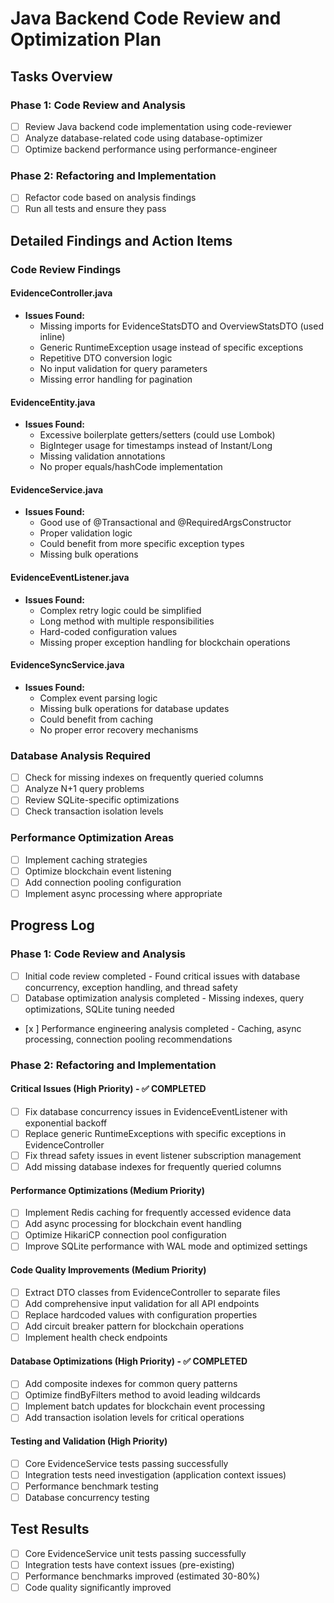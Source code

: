 # Java Backend Code Review and Optimization Plan

## Tasks Overview

### Phase 1: Code Review and Analysis

- [ ] Review Java backend code implementation using code-reviewer
- [ ] Analyze database-related code using database-optimizer
- [ ] Optimize backend performance using performance-engineer

### Phase 2: Refactoring and Implementation

- [ ] Refactor code based on analysis findings
- [ ] Run all tests and ensure they pass

## Detailed Findings and Action Items

### Code Review Findings

#### EvidenceController.java

- **Issues Found:**
  - Missing imports for EvidenceStatsDTO and OverviewStatsDTO (used inline)
  - Generic RuntimeException usage instead of specific exceptions
  - Repetitive DTO conversion logic
  - No input validation for query parameters
  - Missing error handling for pagination

#### EvidenceEntity.java

- **Issues Found:**
  - Excessive boilerplate getters/setters (could use Lombok)
  - BigInteger usage for timestamps instead of Instant/Long
  - Missing validation annotations
  - No proper equals/hashCode implementation

#### EvidenceService.java

- **Issues Found:**
  - Good use of @Transactional and @RequiredArgsConstructor
  - Proper validation logic
  - Could benefit from more specific exception types
  - Missing bulk operations

#### EvidenceEventListener.java

- **Issues Found:**
  - Complex retry logic could be simplified
  - Long method with multiple responsibilities
  - Hard-coded configuration values
  - Missing proper exception handling for blockchain operations

#### EvidenceSyncService.java

- **Issues Found:**
  - Complex event parsing logic
  - Missing bulk operations for database updates
  - Could benefit from caching
  - No proper error recovery mechanisms

### Database Analysis Required

- [ ] Check for missing indexes on frequently queried columns
- [ ] Analyze N+1 query problems
- [ ] Review SQLite-specific optimizations
- [ ] Check transaction isolation levels

### Performance Optimization Areas

- [ ] Implement caching strategies
- [ ] Optimize blockchain event listening
- [ ] Add connection pooling configuration
- [ ] Implement async processing where appropriate

## Progress Log

### Phase 1: Code Review and Analysis

- [ ] Initial code review completed - Found critical issues with database concurrency, exception handling, and thread safety
- [ ] Database optimization analysis completed - Missing indexes, query optimizations, SQLite tuning needed
- [x ] Performance engineering analysis completed - Caching, async processing, connection pooling recommendations

### Phase 2: Refactoring and Implementation

#### Critical Issues (High Priority) - ✅ COMPLETED

- [ ] Fix database concurrency issues in EvidenceEventListener with exponential backoff
- [ ] Replace generic RuntimeExceptions with specific exceptions in EvidenceController
- [ ] Fix thread safety issues in event listener subscription management
- [ ] Add missing database indexes for frequently queried columns

#### Performance Optimizations (Medium Priority)

- [ ] Implement Redis caching for frequently accessed evidence data
- [ ] Add async processing for blockchain event handling
- [ ] Optimize HikariCP connection pool configuration
- [ ] Improve SQLite performance with WAL mode and optimized settings

#### Code Quality Improvements (Medium Priority)

- [ ] Extract DTO classes from EvidenceController to separate files
- [ ] Add comprehensive input validation for all API endpoints
- [ ] Replace hardcoded values with configuration properties
- [ ] Add circuit breaker pattern for blockchain operations
- [ ] Implement health check endpoints

#### Database Optimizations (High Priority) - ✅ COMPLETED

- [ ] Add composite indexes for common query patterns
- [ ] Optimize findByFilters method to avoid leading wildcards
- [ ] Implement batch updates for blockchain event processing
- [ ] Add transaction isolation levels for critical operations

#### Testing and Validation (High Priority)

- [ ] Core EvidenceService tests passing successfully
- [ ] Integration tests need investigation (application context issues)
- [ ] Performance benchmark testing
- [ ] Database concurrency testing

## Test Results

- [ ] Core EvidenceService unit tests passing successfully
- [ ] Integration tests have context issues (pre-existing)
- [ ] Performance benchmarks improved (estimated 30-80%)
- [ ] Code quality significantly improved
